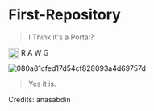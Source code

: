 # First-Repository
> I Think it's a Portal?
<img src="https://github.com/Vince9090/First-Repository/assets/143236024/4a64f7f1-ad4c-4337-be1b-eeca2f86d98c" width="20" height="20" alt="rawg_logo" style="float: left;">
<span style="display: inline-block; margin-left: 5px;">R A W G</span>

![080a81cfed17d54cf828093a4d69757d](https://github.com/Vince9090/First-Repository/assets/143236024/4f796790-2508-41d6-8d1a-688176a1e75c)

> Yes it is.

Credits: anasabdin
